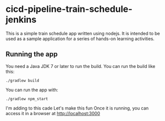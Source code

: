 # cicd-pipeline-train-schedule-jenkins

This is a simple train schedule app written using nodejs. It is intended to be used as a sample application for a series of hands-on learning activities.

## Running the app

You need a Java JDK 7 or later to run the build. You can run the build like this:

    ./gradlew build

You can run the app with:

    ./gradlew npm_start

I'm adding to this cade
Let's make this fun
Once it is running, you can access it in a browser at [http://localhost:3000](http://localhost:3000)
